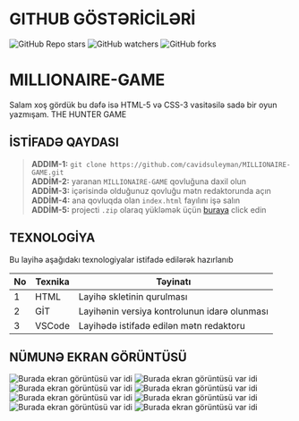 # GITHUB GÖSTƏRİCİLƏRİ

![GitHub Repo stars](https://img.shields.io/github/stars/cavidsuleyman/SADE-HOM-PAGE?style=for-the-badge)
![GitHub watchers](https://img.shields.io/github/watchers/cavidsuleyman/SADE-HOM-PAGE?style=for-the-badge)
![GitHub forks](https://img.shields.io/github/forks/cavidsuleyman/SADE-HOM-PAGE?style=for-the-badge)

# MILLIONAIRE-GAME

Salam xoş gördük bu dəfə isə HTML-5 və CSS-3 vasitəsilə sadə bir oyun yazmışam. THE HUNTER GAME
## İSTİFADƏ QAYDASI


> **ADDIM-1:**   `git clone https://github.com/cavidsuleyman/MILLIONAIRE-GAME.git` <br/>
> **ADDİM-2:**  yaranan `MILLIONAIRE-GAME` qovluğuna daxil olun <br/>
> **ADDİM-3:**  içərisində olduğunuz qovluğu mətn redaktorunda açın <br/>
> **ADDİM-4:**  ana qovluqda olan `index.html` fayılını işə salın <br/>
> **ADDİM-5:**  projecti `.zip` olaraq yükləmək üçün  [buraya](https://github.com/cavidsuleyman/MILLIONAIRE-GAME/archive/refs/heads/master.zip) click edin <br/>


## TEXNOLOGİYA

Bu layihə aşağıdakı texnologiyalar istifadə edilərək hazırlanıb

|No|Texnika   |Təyinatı                                       |
|--|----------|-----------------------------------------------|
|1 |HTML      |Layihə skletinin qurulması                     | 
|2 |GİT       |Layihənin versiya kontrolunun idarə olunması   |
|3 |VSCode    |Layihədə istifadə edilən mətn redaktoru        |


## NÜMUNƏ EKRAN GÖRÜNTÜSÜ

![Burada ekran görüntüsü var idi](../screen-img/screen-1.png)
![Burada ekran görüntüsü var idi](./screen-img/screen-2.png)
![Burada ekran görüntüsü var idi](./screen-img/screen-3.png)
![Burada ekran görüntüsü var idi](./screen-img/screen-4.png)
![Burada ekran görüntüsü var idi](./screen-img/screen-5.png)
![Burada ekran görüntüsü var idi](./screen-img/screen-6.png)
![Burada ekran görüntüsü var idi](./screen-img/screen-7.png)
![Burada ekran görüntüsü var idi](./screen-img/screen-8.png)



